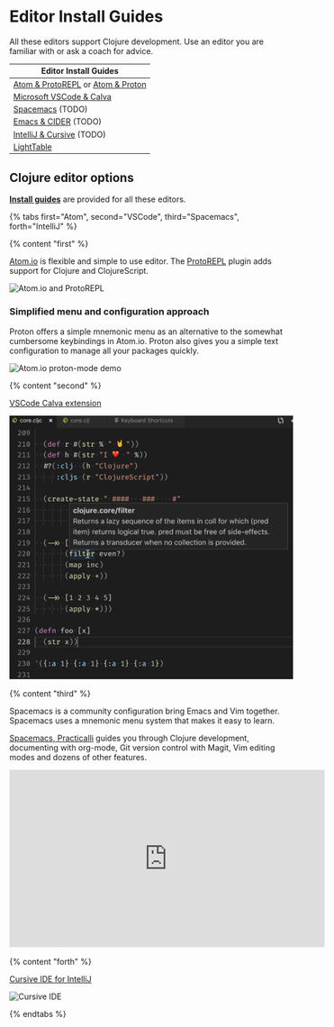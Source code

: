 # Editor Install Guides

All these editors support Clojure development.  Use an editor you are familiar with or ask a coach for advice.

| Editor Install Guides                                                                          |
|------------------------------------------------------------------------------------------------|
| [Atom & ProtoREPL](atom-protorepl.html) or [Atom & Proton](atom-proton.html)                   |
| [Microsoft VSCode & Calva](vscode-calva.html)                                                  |
| [Spacemacs](emacs-spacemacs.html)  (TODO)                                                      |
| [Emacs & CIDER](emacs-cider.html)  (TODO)                                                      |
| [IntelliJ & Cursive](intellij-cursive.html)   (TODO)                                           |
| [LightTable](https://github.com/ClojureBridgeLondon/curriculum/blob/gh-pages/outline/setup.md) |


## Clojure editor options

**[Install guides](install-guides/index.html)** are provided for all these editors.

<!-- Clojure Editors -->
{% tabs first="Atom", second="VSCode", third="Spacemacs", forth="IntelliJ" %}

<!-- Atom.io and ProtoREPL -->
{% content "first" %}

[Atom.io](https://atom.io/) is flexible and simple to use editor.  The [ProtoREPL](https://atom.io/packages/proto-repl) plugin adds support for Clojure and ClojureScript.

![Atom.io and ProtoREPL](/images/atom-protorepl-demo.gif)

### Simplified menu and configuration approach

Proton offers a simple mnemonic menu as an alternative to the somewhat cumbersome keybindings in Atom.io.  Proton also gives you a simple text configuration to manage all your packages quickly.

![Atom.io proton-mode demo](/images/atom-proton-mode-demo.gif)


<!-- VSCode and Calva -->
{% content "second" %}

[VSCode Calva extension](https://marketplace.visualstudio.com/items?itemName=cospaia.clojure4vscode)

![VSCode Calva demo](https://github.com/BetterThanTomorrow/calva/raw/master/assets/howto/features.gif)

<!-- Spacemacs -->
{% content "third" %}

Spacemacs is a community configuration bring Emacs and Vim together.  Spacemacs uses a mnemonic menu system that makes it easy to learn.

[Spacemacs, Practicalli](https://practicalli.github.io/spacemacs) guides you through Clojure development, documenting with org-mode, Git version control with Magit, Vim editing modes and dozens of other features.


<p style="text-align:center">
<iframe width="560" height="315" src="https://www.youtube.com/embed/Uuwg-069NYE" title="YouTube video player" frameborder="0" allow="accelerometer; autoplay; clipboard-write; encrypted-media; gyroscope; picture-in-picture" allowfullscreen></iframe>
</p>


<!-- IntelliJ and Cursive -->
{% content "forth" %}

[Cursive IDE for IntelliJ](https://cursive-ide.com/images/cursive-screenshot.png)

![Cursive IDE](https://cursive-ide.com/images/cursive-screenshot.png)

{% endtabs %}
<!-- End of Clojure editors -->
